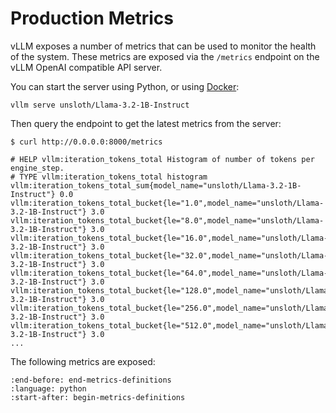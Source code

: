 # Production Metrics

vLLM exposes a number of metrics that can be used to monitor the health of the
system. These metrics are exposed via the `/metrics` endpoint on the vLLM
OpenAI compatible API server.

You can start the server using Python, or using [Docker](#deployment-docker):

```console
vllm serve unsloth/Llama-3.2-1B-Instruct
```

Then query the endpoint to get the latest metrics from the server:

```console
$ curl http://0.0.0.0:8000/metrics

# HELP vllm:iteration_tokens_total Histogram of number of tokens per engine_step.
# TYPE vllm:iteration_tokens_total histogram
vllm:iteration_tokens_total_sum{model_name="unsloth/Llama-3.2-1B-Instruct"} 0.0
vllm:iteration_tokens_total_bucket{le="1.0",model_name="unsloth/Llama-3.2-1B-Instruct"} 3.0
vllm:iteration_tokens_total_bucket{le="8.0",model_name="unsloth/Llama-3.2-1B-Instruct"} 3.0
vllm:iteration_tokens_total_bucket{le="16.0",model_name="unsloth/Llama-3.2-1B-Instruct"} 3.0
vllm:iteration_tokens_total_bucket{le="32.0",model_name="unsloth/Llama-3.2-1B-Instruct"} 3.0
vllm:iteration_tokens_total_bucket{le="64.0",model_name="unsloth/Llama-3.2-1B-Instruct"} 3.0
vllm:iteration_tokens_total_bucket{le="128.0",model_name="unsloth/Llama-3.2-1B-Instruct"} 3.0
vllm:iteration_tokens_total_bucket{le="256.0",model_name="unsloth/Llama-3.2-1B-Instruct"} 3.0
vllm:iteration_tokens_total_bucket{le="512.0",model_name="unsloth/Llama-3.2-1B-Instruct"} 3.0
...
```

The following metrics are exposed:

```{literalinclude} ../../../vllm/engine/metrics.py
:end-before: end-metrics-definitions
:language: python
:start-after: begin-metrics-definitions
```
